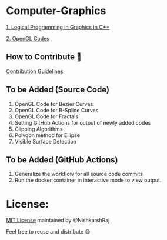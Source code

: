 # Computer-Graphics

[1. Logical Programming in Graphics in C++](Logistics)

[2. OpenGL Codes](OpenGL)

## How to Contribute :tada:

[Contribution Guidelines](CONTRIBUTING.md)

## To be Added (Source Code)

1. OpenGL Code for Bezier Curves
2. OpenGL Code for B-Spline Curves
3. OpenGL Code for Fractals
4. Setting GitHub Actions for output of newly added codes
5. Clipping Algorithms
6. Polygon method for Ellipse
7. Visible Surface Detection

## To be Added (GitHub Actions)
1. Generalize the workflow for all source code commits
2. Run the docker container in interactive mode to view output.
  
# License:

[MIT License](LICENSE) maintained by @NishkarshRaj

Feel free to reuse and distribute :smile:

